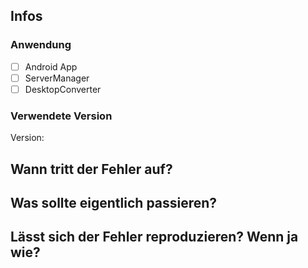 ## Infos
### Anwendung
- [ ] Android App
- [ ] ServerManager
- [ ] DesktopConverter

### Verwendete Version
Version: 

## Wann tritt der Fehler auf?


## Was sollte eigentlich passieren?


## Lässt sich der Fehler reproduzieren? Wenn ja wie?
